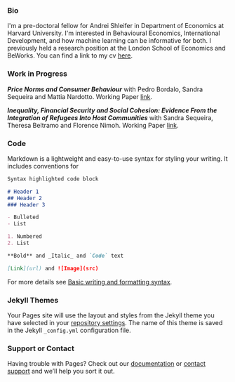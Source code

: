 
### Bio

I'm a pre-doctoral fellow for Andrei Shleifer in Department of Economics at Harvard University. I'm interested in Behavioural Economics, International Development, and how machine learning can be informative for both. I previously held a research position at the London School of Economics and BeWorks. You can find a link to my cv <a href="cv.pdf">here</a>.

### Work in Progress

**_Price Norms and Consumer Behaviour_** with Pedro Bordalo, Sandra Sequeira and Mattia Nardotto. Working Paper <a href="cv.pdf">link</a>.

**_Inequality, Financial Security and Social Cohesion: Evidence
From the Integration of Refugees Into Host Communities_** with Sandra Sequeira, Theresa Beltramo and Florence Nimoh. Working Paper <a href="cv.pdf">link</a>.



### Code

Markdown is a lightweight and easy-to-use syntax for styling your writing. It includes conventions for

```markdown
Syntax highlighted code block

# Header 1
## Header 2
### Header 3

- Bulleted
- List

1. Numbered
2. List

**Bold** and _Italic_ and `Code` text

[Link](url) and ![Image](src)
```

For more details see [Basic writing and formatting syntax](https://docs.github.com/en/github/writing-on-github/getting-started-with-writing-and-formatting-on-github/basic-writing-and-formatting-syntax).

### Jekyll Themes

Your Pages site will use the layout and styles from the Jekyll theme you have selected in your [repository settings](https://github.com/MatthewAlexOBrien/MatthewAlexOBrien.github.io/settings/pages). The name of this theme is saved in the Jekyll `_config.yml` configuration file.

### Support or Contact

Having trouble with Pages? Check out our [documentation](https://docs.github.com/categories/github-pages-basics/) or [contact support](https://support.github.com/contact) and we’ll help you sort it out.
